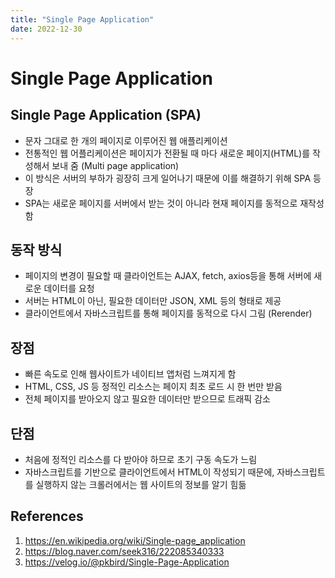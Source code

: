 ```yaml
---
title: "Single Page Application"
date: 2022-12-30
---
```


# Single Page Application

## Single Page Application (SPA)

- 문자 그대로 한 개의 페이지로 이루어진 웹 애플리케이션
- 전통적인 웹 어플리케이션은 페이지가 전환될 때 마다 새로운 페이지(HTML)를 작성해서 보내 줌 (Multi page application)
- 이 방식은 서버의 부하가 굉장히 크게 일어나기 때문에 이를 해결하기 위해 SPA 등장
- SPA는 새로운 페이지를 서버에서 받는 것이 아니라 현재 페이지를 동적으로 재작성함

## 동작 방식

- 페이지의 변경이 필요할 때 클라이언트는 AJAX, fetch, axios등을 통해 서버에 새로운 데이터를 요청
- 서버는 HTML이 아닌, 필요한 데이터만 JSON, XML 등의 형태로 제공
- 클라이언트에서 자바스크립트를 통해 페이지를 동적으로 다시 그림 (Rerender)

## 장점

- 빠른 속도로 인해 웹사이트가 네이티브 앱처럼 느껴지게 함
- HTML, CSS, JS 등 정적인 리소스는 페이지 최초 로드 시 한 번만 받음
- 전체 페이지를 받아오지 않고 필요한 데이터만 받으므로 트래픽 감소

## 단점

- 처음에 정적인 리소스를 다 받아야 하므로 초기 구동 속도가 느림
- 자바스크립트를 기반으로 클라이언트에서 HTML이 작성되기 때문에, 자바스크립트를 실행하지 않는 크롤러에서는 웹 사이트의 정보를 알기 힘듦

## References

1. https://en.wikipedia.org/wiki/Single-page_application
2. https://blog.naver.com/seek316/222085340333
3. https://velog.io/@pkbird/Single-Page-Application
